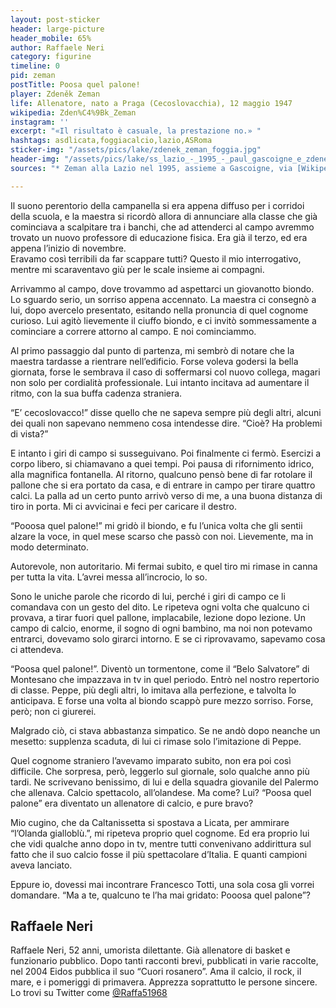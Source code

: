 ```yaml
---
layout: post-sticker
header: large-picture
header_mobile: 65%
author: Raffaele Neri
category: figurine
timeline: 0
pid: zeman
postTitle: Poosa quel palone!
player: Zdeněk Zeman
life: Allenatore, nato a Praga (Cecoslovacchia), 12 maggio 1947
wikipedia: Zden%C4%9Bk_Zeman
instagram: ''
excerpt: "«Il risultato è casuale, la prestazione no.» "
hashtags: asdlicata,foggiacalcio,lazio,ASRoma
sticker-img: "/assets/pics/lake/zdenek_zeman_foggia.jpg"
header-img: "/assets/pics/lake/ss_lazio_-_1995_-_paul_gascoigne_e_zdenek_zeman.jpg"
sources: "* Zeman alla Lazio nel 1995, assieme a Gascoigne, via [Wikipedia](https://it.wikipedia.org/wiki/Zden%C4%9Bk_Zeman#/media/File:SS_Lazio_-_1995_-_Paul_Gascoigne_e_Zden%C4%9Bk_Zeman.jpg)"

---
```

Il suono perentorio della campanella si era appena diffuso per i corridoi della scuola, e la maestra si ricordò allora di annunciare alla classe che già cominciava a scalpitare tra i banchi, che ad attenderci al campo avremmo trovato un nuovo professore di educazione fisica. Era già il terzo, ed era appena l’inizio di novembre.  
Eravamo così terribili da far scappare tutti? Questo il mio interrogativo, mentre mi scaraventavo giù per le scale insieme ai compagni.

Arrivammo al campo, dove trovammo ad aspettarci un giovanotto biondo. Lo sguardo serio, un sorriso appena accennato. La maestra ci consegnò a lui, dopo avercelo presentato, esitando nella pronuncia di quel cognome curioso. Lui agitò lievemente il ciuffo biondo, e ci invitò sommessamente a cominciare a correre attorno al campo. E noi cominciammo.

Al primo passaggio dal punto di partenza, mi sembrò di notare che la maestra tardasse a rientrare nell’edificio. Forse voleva godersi la bella giornata, forse le sembrava il caso di soffermarsi col nuovo collega, magari non solo per cordialità professionale. Lui intanto incitava ad aumentare il ritmo, con la sua buffa cadenza straniera.

“E’ cecoslovacco!” disse quello che ne sapeva sempre più degli altri, alcuni dei quali non sapevano nemmeno cosa intendesse dire. “Cioè? Ha problemi di vista?”

E intanto i giri di campo si susseguivano. Poi finalmente ci fermò. Esercizi a corpo libero, si chiamavano a quei tempi. Poi pausa di rifornimento idrico, alla magnifica fontanella. Al ritorno, qualcuno pensò bene di far rotolare il pallone che si era portato da casa, e di entrare in campo per tirare quattro calci. La palla ad un certo punto arrivò verso di me, a una buona distanza di tiro in porta. Mi ci avvicinai e feci per caricare il destro.

“Pooosa quel palone!” mi gridò il biondo, e fu l’unica volta che gli sentii alzare la voce, in quel mese scarso che passò con noi. Lievemente, ma in modo determinato.

Autorevole, non autoritario. Mi fermai subito, e quel tiro mi rimase in canna per tutta la vita. L’avrei messa all’incrocio, lo so.

Sono le uniche parole che ricordo di lui, perché i giri di campo ce li comandava con un gesto del dito. Le ripeteva ogni volta che qualcuno ci provava, a tirar fuori quel pallone, implacabile, lezione dopo lezione. Un campo di calcio, enorme, il sogno di ogni bambino, ma noi non potevamo entrarci, dovevamo solo girarci intorno. E se ci riprovavamo, sapevamo cosa ci attendeva.

“Poosa quel palone!”. Diventò un tormentone, come il “Belo Salvatore” di Montesano che impazzava in tv in quel periodo. Entrò nel nostro repertorio di classe. Peppe, più degli altri, lo imitava alla perfezione, e talvolta lo anticipava. E forse una volta al biondo scappò pure mezzo sorriso. Forse, però; non ci giurerei.

Malgrado ciò, ci stava abbastanza simpatico. Se ne andò dopo neanche un mesetto: supplenza scaduta, di lui ci rimase solo l’imitazione di Peppe.

Quel cognome straniero l’avevamo imparato subito, non era poi così difficile. Che sorpresa, però, leggerlo sul giornale, solo qualche anno più tardi. Ne scrivevano benissimo, di lui e della squadra giovanile del Palermo che allenava. Calcio spettacolo, all’olandese. Ma come? Lui? “Poosa quel palone” era diventato un allenatore di calcio, e pure bravo?

Mio cugino, che da Caltanissetta si spostava a Licata, per ammirare “l’Olanda gialloblù.”, mi ripeteva proprio quel cognome. Ed era proprio lui che vidi qualche anno dopo in tv, mentre tutti convenivano addirittura sul fatto che il suo calcio fosse il più spettacolare d’Italia. E quanti campioni aveva lanciato.

Eppure io, dovessi mai incontrare Francesco Totti, una sola cosa gli vorrei domandare. “Ma a te, qualcuno te l’ha mai gridato: Pooosa quel palone”?

<div class="author-bio">
<h2>Raffaele Neri</h2>
<p>Raffaele Neri, 52 anni, umorista dilettante. Già allenatore di basket e funzionario pubblico. Dopo tanti racconti brevi, pubblicati in varie raccolte, nel 2004 Eidos pubblica il suo “Cuori rosanero”. Ama il calcio, il rock, il mare, e i pomeriggi di primavera. Apprezza soprattutto le persone sincere.<br/>Lo trovi su Twitter come <a href="http://twitter.com/Raffa51968" class="text-danger" title="Raffaele Neri su Twitter" target="_blank">@Raffa51968</a></p>
</div>
